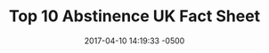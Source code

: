 ---
layout: item
category: item
id: "#0094"
loc: "094000"
title: "Top 10 Abstinence UK Fact Sheet"
permalink: /top-10-abstinence-uk-factsheet/
store: true

date: 2017-04-10 14:19:33 -0500

front-pic: top-10-abstinence-uk-factsheet-front.jpg
social-pic: top-10-abstinence-uk-factsheet-social.jpg
pdf: top-10-abstinence-uk-factsheet.pdf

issues: Abstinence
type: Fact Sheet
target-age: Teens, Young Adults, Adults
target-audience: College Students, Counselors, High School Students, Youth Group
language: English

comment: true
share: true
no-description: true
---